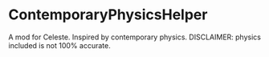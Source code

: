 # ContemporaryPhysicsHelper
A mod for Celeste. Inspired by contemporary physics. DISCLAIMER: physics included is not 100% accurate.
